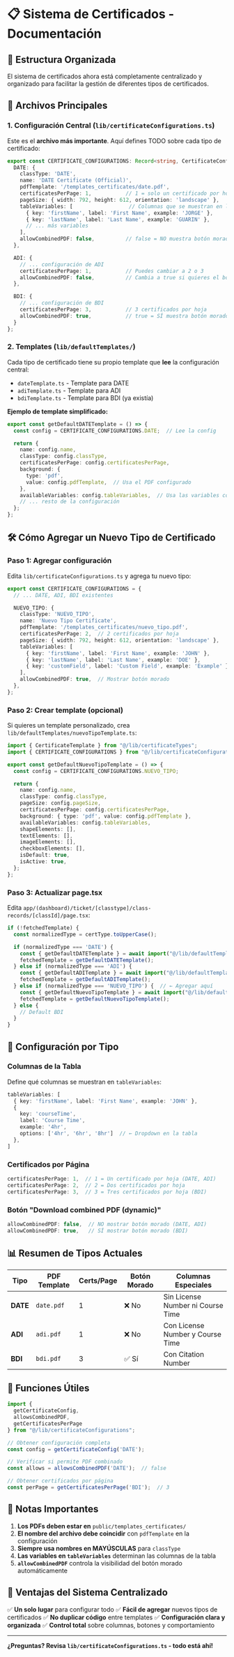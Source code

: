 # 📋 Sistema de Certificados - Documentación

## 🎯 Estructura Organizada

El sistema de certificados ahora está completamente centralizado y organizado para facilitar la gestión de diferentes tipos de certificados.

## 📁 Archivos Principales

### 1. **Configuración Central** (`lib/certificateConfigurations.ts`)

Este es el **archivo más importante**. Aquí defines TODO sobre cada tipo de certificado:

```typescript
export const CERTIFICATE_CONFIGURATIONS: Record<string, CertificateConfig> = {
  DATE: {
    classType: 'DATE',
    name: 'DATE Certificate (Official)',
    pdfTemplate: '/templates_certificates/date.pdf',
    certificatesPerPage: 1,           // 1 = solo un certificado por hoja
    pageSize: { width: 792, height: 612, orientation: 'landscape' },
    tableVariables: [                  // Columnas que se muestran en la tabla
      { key: 'firstName', label: 'First Name', example: 'JORGE' },
      { key: 'lastName', label: 'Last Name', example: 'GUARIN' },
      // ... más variables
    ],
    allowCombinedPDF: false,          // false = NO muestra botón morado
  },

  ADI: {
    // ... configuración de ADI
    certificatesPerPage: 1,           // Puedes cambiar a 2 o 3
    allowCombinedPDF: false,          // Cambia a true si quieres el botón morado
  },

  BDI: {
    // ... configuración de BDI
    certificatesPerPage: 3,           // 3 certificados por hoja
    allowCombinedPDF: true,           // true = SÍ muestra botón morado
  }
};
```

### 2. **Templates** (`lib/defaultTemplates/`)

Cada tipo de certificado tiene su propio template que **lee** la configuración central:

- `dateTemplate.ts` - Template para DATE
- `adiTemplate.ts` - Template para ADI
- `bdiTemplate.ts` - Template para BDI (ya existía)

**Ejemplo de template simplificado:**
```typescript
export const getDefaultDATETemplate = () => {
  const config = CERTIFICATE_CONFIGURATIONS.DATE;  // Lee la config

  return {
    name: config.name,
    classType: config.classType,
    certificatesPerPage: config.certificatesPerPage,
    background: {
      type: 'pdf',
      value: config.pdfTemplate,  // Usa el PDF configurado
    },
    availableVariables: config.tableVariables,  // Usa las variables configuradas
    // ... resto de la configuración
  };
};
```

## 🛠️ Cómo Agregar un Nuevo Tipo de Certificado

### Paso 1: Agregar configuración

Edita `lib/certificateConfigurations.ts` y agrega tu nuevo tipo:

```typescript
export const CERTIFICATE_CONFIGURATIONS = {
  // ... DATE, ADI, BDI existentes

  NUEVO_TIPO: {
    classType: 'NUEVO_TIPO',
    name: 'Nuevo Tipo Certificate',
    pdfTemplate: '/templates_certificates/nuevo_tipo.pdf',
    certificatesPerPage: 2,  // 2 certificados por hoja
    pageSize: { width: 792, height: 612, orientation: 'landscape' },
    tableVariables: [
      { key: 'firstName', label: 'First Name', example: 'JOHN' },
      { key: 'lastName', label: 'Last Name', example: 'DOE' },
      { key: 'customField', label: 'Custom Field', example: 'Example' },
    ],
    allowCombinedPDF: true,  // Mostrar botón morado
  },
};
```

### Paso 2: Crear template (opcional)

Si quieres un template personalizado, crea `lib/defaultTemplates/nuevoTipoTemplate.ts`:

```typescript
import { CertificateTemplate } from "@/lib/certificateTypes";
import { CERTIFICATE_CONFIGURATIONS } from "@/lib/certificateConfigurations";

export const getDefaultNuevoTipoTemplate = () => {
  const config = CERTIFICATE_CONFIGURATIONS.NUEVO_TIPO;

  return {
    name: config.name,
    classType: config.classType,
    pageSize: config.pageSize,
    certificatesPerPage: config.certificatesPerPage,
    background: { type: 'pdf', value: config.pdfTemplate },
    availableVariables: config.tableVariables,
    shapeElements: [],
    textElements: [],
    imageElements: [],
    checkboxElements: [],
    isDefault: true,
    isActive: true,
  };
};
```

### Paso 3: Actualizar page.tsx

Edita `app/(dashboard)/ticket/[classtype]/class-records/[classId]/page.tsx`:

```typescript
if (!fetchedTemplate) {
  const normalizedType = certType.toUpperCase();

  if (normalizedType === 'DATE') {
    const { getDefaultDATETemplate } = await import("@/lib/defaultTemplates/dateTemplate");
    fetchedTemplate = getDefaultDATETemplate();
  } else if (normalizedType === 'ADI') {
    const { getDefaultADITemplate } = await import("@/lib/defaultTemplates/adiTemplate");
    fetchedTemplate = getDefaultADITemplate();
  } else if (normalizedType === 'NUEVO_TIPO') {  // ← Agregar aquí
    const { getDefaultNuevoTipoTemplate } = await import("@/lib/defaultTemplates/nuevoTipoTemplate");
    fetchedTemplate = getDefaultNuevoTipoTemplate();
  } else {
    // Default BDI
  }
}
```

## 🎨 Configuración por Tipo

### Columnas de la Tabla

Define qué columnas se muestran en `tableVariables`:

```typescript
tableVariables: [
  { key: 'firstName', label: 'First Name', example: 'JOHN' },
  {
    key: 'courseTime',
    label: 'Course Time',
    example: '4hr',
    options: ['4hr', '6hr', '8hr']  // ← Dropdown en la tabla
  },
]
```

### Certificados por Página

```typescript
certificatesPerPage: 1,  // 1 = Un certificado por hoja (DATE, ADI)
certificatesPerPage: 2,  // 2 = Dos certificados por hoja
certificatesPerPage: 3,  // 3 = Tres certificados por hoja (BDI)
```

### Botón "Download combined PDF (dynamic)"

```typescript
allowCombinedPDF: false,  // NO mostrar botón morado (DATE, ADI)
allowCombinedPDF: true,   // SÍ mostrar botón morado (BDI)
```

## 📊 Resumen de Tipos Actuales

| Tipo | PDF Template | Certs/Page | Botón Morado | Columnas Especiales |
|------|--------------|------------|--------------|---------------------|
| **DATE** | `date.pdf` | 1 | ❌ No | Sin License Number ni Course Time |
| **ADI** | `adi.pdf` | 1 | ❌ No | Con License Number y Course Time |
| **BDI** | `bdi.pdf` | 3 | ✅ Sí | Con Citation Number |

## 🔧 Funciones Útiles

```typescript
import {
  getCertificateConfig,
  allowsCombinedPDF,
  getCertificatesPerPage
} from "@/lib/certificateConfigurations";

// Obtener configuración completa
const config = getCertificateConfig('DATE');

// Verificar si permite PDF combinado
const allows = allowsCombinedPDF('DATE');  // false

// Obtener certificados por página
const perPage = getCertificatesPerPage('BDI');  // 3
```

## 📝 Notas Importantes

1. **Los PDFs deben estar en** `public/templates_certificates/`
2. **El nombre del archivo debe coincidir** con `pdfTemplate` en la configuración
3. **Siempre usa nombres en MAYÚSCULAS** para `classType`
4. **Las variables en `tableVariables`** determinan las columnas de la tabla
5. **`allowCombinedPDF`** controla la visibilidad del botón morado automáticamente

## 🎯 Ventajas del Sistema Centralizado

✅ **Un solo lugar** para configurar todo
✅ **Fácil de agregar** nuevos tipos de certificados
✅ **No duplicar código** entre templates
✅ **Configuración clara y organizada**
✅ **Control total** sobre columnas, botones y comportamiento

---

**¿Preguntas? Revisa `lib/certificateConfigurations.ts` - todo está ahí!**
